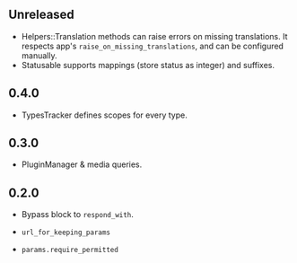 ## Unreleased

- Helpers::Translation methods can raise errors on missing translations.
  It respects app's `raise_on_missing_translations`, and can be configured manually.
- Statusable supports mappings (store status as integer) and suffixes.

## 0.4.0

- TypesTracker defines scopes for every type.

## 0.3.0

- PluginManager & media queries.

## 0.2.0

- Bypass block to `respond_with`.

- `url_for_keeping_params`

- `params.require_permitted`
